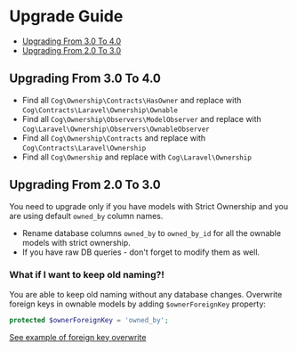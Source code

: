 # Upgrade Guide

- [Upgrading From 3.0 To 4.0](#upgrade-4.0)
- [Upgrading From 2.0 To 3.0](#upgrade-3.0)

<a name="upgrade-3.0"></a>
## Upgrading From 3.0 To 4.0

- Find all `Cog\Ownership\Contracts\HasOwner` and replace with `Cog\Contracts\Laravel\Ownership\Ownable`
- Find all `Cog\Ownership\Observers\ModelObserver` and replace with `Cog\Laravel\Ownership\Observers\OwnableObserver`
- Find all `Cog\Ownership\Contracts` and replace with `Cog\Contracts\Laravel\Ownership`
- Find all `Cog\Ownership` and replace with `Cog\Laravel\Ownership`

<a name="upgrade-3.0"></a>
## Upgrading From 2.0 To 3.0

You need to upgrade only if you have models with Strict Ownership and you are using default `owned_by` column names.

- Rename database columns `owned_by` to `owned_by_id` for all the ownable models with strict ownership.
- If you have raw DB queries - don't forget to modify them as well.

### What if I want to keep old naming?!

You are able to keep old naming without any database changes. Overwrite foreign keys in ownable models by adding `$ownerForeignKey` property:

```php
protected $ownerForeignKey = 'owned_by';
```

[See example of foreign key overwrite](https://github.com/cybercog/laravel-ownership#overwrite-strict-ownership-owners-foreign-key)
